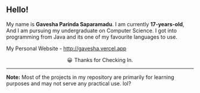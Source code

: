 ## Hello!

My name is **Gavesha Parinda Saparamadu**. I am currently **17-years-old**, And I am pursuing my undergraduate on Computer Science. I got into programming from Java and its one of my favourite languages to use.

My Personal Website - http://gavesha.vercel.app

<div style="display: flex; justify-content: center; gap: 5px; ">
<span>😀</span>
<span><bold>Thanks for Checking In.</bold></span>
</div>

---

**Note:** Most of the projects in my repository are primarily for learning purposes and may not serve any practical use. lol?



